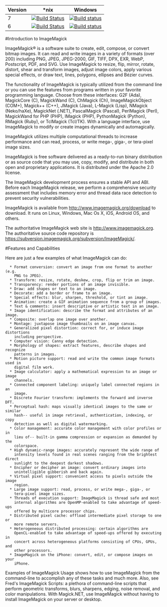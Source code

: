 | Version | *nix | Windows |
| ------------- | ------------- | ------------- |
| 7 | [![Build Status](https://travis-ci.org/ImageMagick/ImageMagick.svg?branch=master)](https://travis-ci.org/ImageMagick/ImageMagick) | [![Build status](https://ci.appveyor.com/api/projects/status/jk7yr5plamnuh9g6/branch/master?svg=true)](https://ci.appveyor.com/project/dlemstra/imagemagick-windows/branch/master) |
| 6 | [![Build Status](https://travis-ci.org/ImageMagick/ImageMagick.svg?branch=ImageMagick-6)](https://travis-ci.org/ImageMagick/ImageMagick) | [![Build status](https://ci.appveyor.com/api/projects/status/jk7yr5plamnuh9g6/branch/ImageMagick-Windows-6?svg=true)](https://ci.appveyor.com/project/dlemstra/imagemagick-windows/branch/ImageMagick-Windows-6) |

#Introduction to ImageMagick

  ImageMagick® is a software suite to create, edit, compose, or convert
  bitmap images. It can read and write images in a variety of formats (over
  200) including PNG, JPEG, JPEG-2000, GIF, TIFF, DPX, EXR, WebP, Postscript,
  PDF, and SVG.  Use ImageMagick to resize, flip, mirror, rotate, distort,
  shear and transform images, adjust image colors, apply various special
  effects, or draw text, lines, polygons, ellipses and Bézier curves.
  
  The functionality of ImageMagick is typically utilized from the command
  line or you can use the features from programs written in your favorite
  programming language. Choose from these interfaces: G2F (Ada), MagickCore
  (C), MagickWand (C), ChMagick (Ch), ImageMagickObject (COM+), Magick++
  (C++), JMagick (Java), L-Magick (Lisp), NMagick (Neko/haXe), MagickNet
  (.NET), PascalMagick (Pascal), PerlMagick (Perl), MagickWand for PHP
  (PHP), IMagick (PHP), PythonMagick (Python), RMagick (Ruby), or TclMagick
  (Tcl/TK). With a language interface, use ImageMagick to modify or create
  images dynamically and automagically.

  ImageMagick utilizes multiple computational threads to increase performance
  and can read, process, or write mega-, giga-, or tera-pixel image sizes.
  
  ImageMagick is free software delivered as a ready-to-run binary distribution
  or as source code that you may use, copy, modify, and distribute in both open
  and proprietary applications. It is distributed under the Apache 2.0 license.
  
  The ImageMagick development process ensures a stable API and ABI. Before
  each ImageMagick release, we perform a comprehensive security assessment
  that includes memory error and thread data race detection to prevent
  security vulnerabilities.

  ImageMagick is available from http://www.imagemagick.org/download to
  download. It runs on Linux, Windows, Mac Os X, iOS, Android OS, and others.

  The authoritative ImageMagick web site is
  http://www.imagemagick.org. The authoritative source code repository is
  https://subversion.imagemagick.org/subversion/ImageMagick/.


#Features and Capabilities
  
  Here are just a few examples of what ImageMagick can do:
  
      * Format conversion: convert an image from one format to another (e.g.
        PNG to JPEG).
      * Transform: resize, rotate, deskew, crop, flip or trim an image.
      * Transparency: render portions of an image invisible.
      * Draw: add shapes or text to an image.
      * Decorate: add a border or frame to an image.
      * Special effects: blur, sharpen, threshold, or tint an image.
      * Animation: create a GIF animation sequence from a group of images.
      * Text & comments: insert descriptive or artistic text in an image.
      * Image identification: describe the format and attributes of an image.
      * Composite: overlap one image over another.
      * Montage: juxtapose image thumbnails on an image canvas.
      * Generalized pixel distortion: correct for, or induce image distortions
        including perspective.
      * Computer vision: Canny edge detection.
      * Morphology of shapes: extract features, describe shapes and recognize
        patterns in images.
      * Motion picture support: read and write the common image formats used in
        digital film work.
      * Image calculator: apply a mathematical expression to an image or image
        channels.
      * Connected component labeling: uniquely label connected regions in an
        image.
      * Discrete Fourier transform: implements the forward and inverse DFT.
      * Perceptual hash: maps visually identical images to the same or similar
        hash-- useful in image retrieval, authentication, indexing, or copy
        detection as well as digital watermarking.
      * Color management: accurate color management with color profiles or in
        lieu of-- built-in gamma compression or expansion as demanded by the
        colorspace.
      * High dynamic-range images: accurately represent the wide range of
        intensity levels found in real scenes ranging from the brightest direct
        sunlight to the deepest darkest shadows.
      * Encipher or decipher an image: convert ordinary images into
        unintelligible gibberish and back again.
      * Virtual pixel support: convenient access to pixels outside the image
        region.
      * Large image support: read, process, or write mega-, giga-, or
        tera-pixel image sizes.
      * Threads of execution support: ImageMagick is thread safe and most
        internal algorithms are OpenMP-enabled to take advantage of speed-ups
        offered by multicore processor chips.
      * Distributed pixel cache: offload intermediate pixel storage to one or
        more remote servers.
      * Heterogeneous distributed processing: certain algorithms are
        OpenCL-enabled to take advantage of speed-ups offered by executing in
        concert across heterogeneous platforms consisting of CPUs, GPUs, and
        other processors.
      * ImageMagick on the iPhone: convert, edit, or compose images on your
        iPhone.
  
  Examples of ImageMagick Usage shows how to use ImageMagick from the
  command-line to accomplish any of these tasks and much more. Also,
  see Fred's ImageMagick Scripts: a plethora of command-line scripts that
  perform geometric transforms, blurs, sharpens, edging, noise removal,
  and color manipulations. With Magick.NET, use ImageMagick without having
  to install ImageMagick on your server or desktop.
